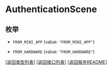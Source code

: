 # AuthenticationScene

## 枚举


* `FROM_MINI_APP` (value: `"FROM_MINI_APP"`)

* `FROM_HARDWARE` (value: `"FROM_HARDWARE"`)


[\[返回类型列表\]](README.md#类型列表)
[\[返回接口列表\]](README.md#接口列表)
[\[返回服务README\]](README.md)


